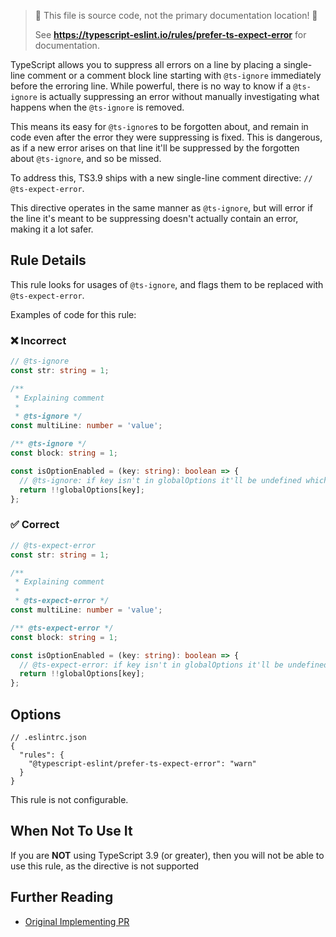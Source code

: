 > 🛑 This file is source code, not the primary documentation location! 🛑
>
> See **https://typescript-eslint.io/rules/prefer-ts-expect-error** for documentation.

TypeScript allows you to suppress all errors on a line by placing a single-line comment or a comment block line starting with `@ts-ignore` immediately before the erroring line.
While powerful, there is no way to know if a `@ts-ignore` is actually suppressing an error without manually investigating what happens when the `@ts-ignore` is removed.

This means its easy for `@ts-ignore`s to be forgotten about, and remain in code even after the error they were suppressing is fixed.
This is dangerous, as if a new error arises on that line it'll be suppressed by the forgotten about `@ts-ignore`, and so be missed.

To address this, TS3.9 ships with a new single-line comment directive: `// @ts-expect-error`.

This directive operates in the same manner as `@ts-ignore`, but will error if the line it's meant to be suppressing doesn't actually contain an error, making it a lot safer.

## Rule Details

This rule looks for usages of `@ts-ignore`, and flags them to be replaced with `@ts-expect-error`.

Examples of code for this rule:

<!--tabs-->

### ❌ Incorrect

```ts
// @ts-ignore
const str: string = 1;

/**
 * Explaining comment
 *
 * @ts-ignore */
const multiLine: number = 'value';

/** @ts-ignore */
const block: string = 1;

const isOptionEnabled = (key: string): boolean => {
  // @ts-ignore: if key isn't in globalOptions it'll be undefined which is false
  return !!globalOptions[key];
};
```

### ✅ Correct

```ts
// @ts-expect-error
const str: string = 1;

/**
 * Explaining comment
 *
 * @ts-expect-error */
const multiLine: number = 'value';

/** @ts-expect-error */
const block: string = 1;

const isOptionEnabled = (key: string): boolean => {
  // @ts-expect-error: if key isn't in globalOptions it'll be undefined which is false
  return !!globalOptions[key];
};
```

## Options

```jsonc
// .eslintrc.json
{
  "rules": {
    "@typescript-eslint/prefer-ts-expect-error": "warn"
  }
}
```

This rule is not configurable.

## When Not To Use It

If you are **NOT** using TypeScript 3.9 (or greater), then you will not be able to use this rule, as the directive is not supported

## Further Reading

- [Original Implementing PR](https://github.com/microsoft/TypeScript/pull/36014)
